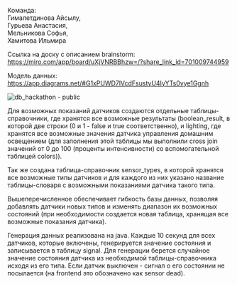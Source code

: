 Команда:  
Гималетдинова Айсылу,  
Гурьева Анастасия,  
Мельникова Софья,  
Хамитова Ильмира  

Ссылка на доску с описанием brainstorm:  
https://miro.com/app/board/uXjVNRBBhzw=/?share_link_id=701009744959

Модель данных:  
https://app.diagrams.net/#G1xPUWD7lVcdFsustyU4IyYTs0vye1Ggnh

![db_hackathon - public](https://github.com/ilmiraKhamitova/db_hackathon/assets/113762897/f59385b9-3771-41a1-be5c-4dc7de76b357)
  

Для возможных показаний датчиков создаются отдельные таблицы-справочники, где хранятся все возможные результаты (boolean_result, в которой две строки (0 и 1 - false и true соответственно), и lighting, где хранятся все возможные значения датчика управления домашним освещением (для заполнения этой таблицы мы выполнили cross join значений от 0 до 100 (проценты интенсивности) со вспомогательной таблицей colors)).  
  
Так же создана таблица-справочник sensor_types, в которой хранятся все возможные типы датчиков и для каждого из них указано название таблицы-словаря с возможными показаниями датчика такого типа.  
  
Вышеперечисленное обеспечивает гибкость базы данных, позволяя добавлять датчики новых типов и изменять диапазон их возможных состояний (при необходимости создается новая таблица, хранящая все возможные показания датчика).  
  
Генерация данных реализована на java. Каждые 10 секунд для всех датчиков, которые включены, генерируется значение состояния и записывается в таблицу signal. Для генерации берется случайное значение состояния датчика из необходимой таблицы-справочника исходя из его типа. 
Если датчик выключен - сигнал о его состоянии не посылается (на frontend это обозначено как sensor dead).

